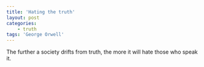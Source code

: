 ```yaml
---
title: 'Hating the truth'
layout: post
categories:
    - truth
tags: 'George Orwell'
---
```


The further a society drifts from truth, the more it will hate those who speak it.
